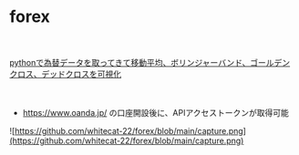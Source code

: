 # forex

　

[pythonで為替データを取ってきて移動平均、ボリンジャーバンド、ゴールデンクロス、デッドクロスを可視化](https://swdrsker.hatenablog.com/entry/2018/05/18/070000)

　

- https://www.oanda.jp/ の口座開設後に、APIアクセストークンが取得可能


![https://github.com/whitecat-22/forex/blob/main/capture.png](https://github.com/whitecat-22/forex/blob/main/capture.png)
